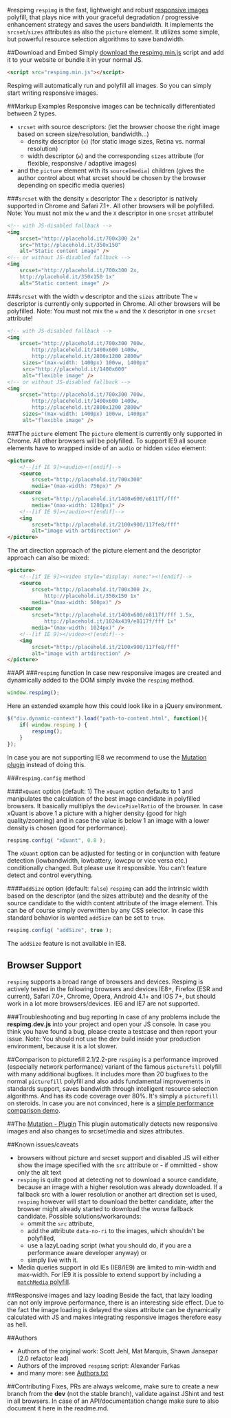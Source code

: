 #respimg
``respimg`` is the fast, lightweight and robust [responsive images](http://picture.responsiveimages.org/) polyfill, that plays nice with your graceful degradation / progressive enhancement strategy and saves the users bandwidth. It implements the ``srcset``/``sizes`` attributes as also the ``picture`` element. It utilizes some simple, but powerful resource selection algorithms to save bandwidth.

##Download and Embed
Simply [download the respimg.min.js](respimg.min.js) script and add it to your website or bundle it in your normal JS.

```html
<script src="respimg.min.js"></script>
```
Respimg will automatically run and polyfill all images. So you can simply start writing responsive images.

##Markup Examples
Responsive images can be technically differentiated between 2 types.

* ``srcset`` with source descriptors: (let the browser choose the right image based on screen size/resolution, bandwidth...)
	* density descriptor (``x``) (for static image sizes, Retina vs. normal resolution)
	* width descriptor (``w``) and the corresponding ``sizes`` attribute (for flexible, responsive / adaptive images)
* and the ``picture`` element with its ``source[media]`` children (gives the author control about what srcset should be chosen by the browser depending on specific media queries)


###``srcset`` with the density ``x`` descriptor
The ``x`` descriptor is natively supported in Chrome and Safari 7.1+. All other browsers will be polyfilled. Note: You must not mix the ``w`` and the ``X`` descriptor in one ``srcset`` attribute!

```html
<!-- with JS-disabled fallback -->
<img 
	srcset="http://placehold.it/700x300 2x"
	src="http://placehold.it/350x150" 
    alt="Static content image" />
<!-- or without JS-disabled fallback -->
<img 
	srcset="http://placehold.it/700x300 2x, 
    http://placehold.it/350x150 1x"
    alt="Static content image" />
```

###``srcset`` with the width ``w`` descriptor and the ``sizes`` attribute
The ``w`` descriptor is currently only supported in Chrome. All other browsers will be polyfilled. Note: You must not mix the ``w`` and the ``X`` descriptor in one ``srcset`` attribute!

```html
<!-- with JS-disabled fallback -->
<img 
	srcset="http://placehold.it/700x300 700w, 
        http://placehold.it/1400x600 1400w,
        http://placehold.it/2800x1200 2800w" 
     sizes="(max-width: 1400px) 100vw, 1400px" 
     src="http://placehold.it/1400x600"
     alt="flexible image" />
<!-- or without JS-disabled fallback -->
<img 
	srcset="http://placehold.it/700x300 700w, 
        http://placehold.it/1400x600 1400w,
        http://placehold.it/2800x1200 2800w" 
     sizes="(max-width: 1400px) 100vw, 1400px" 
     alt="flexible image" />
```

###The ``picture`` element
The ``picture`` element is currently only supported in Chrome. All other browsers will be polyfilled. To support IE9 all source elements have to wrapped inside of an ``audio`` or hidden ``video`` element:

```html
<picture>
	<!--[if IE 9]><audio><![endif]-->
    <source 
    	srcset="http://placehold.it/700x300" 
        media="(max-width: 756px)" />
    <source 
    	srcset="http://placehold.it/1400x600/e8117f/fff" 
        media="(max-width: 1280px)" />
    <!--[if IE 9]></audio><![endif]-->
    <img 
    	srcset="http://placehold.it/2100x900/117fe8/fff" 
        alt="image with artdirection" />
</picture>
```

The art direction approach of the picture element and the descriptor approach can also be mixed:

```html
<picture>
	<!--[if IE 9]><video style="display: none;"><![endif]-->
    <source 
    	srcset="http://placehold.it/700x300 2x,
        	http://placehold.it/350x150 1x" 
        media="(max-width: 500px)" />
    <source 
    	srcset="http://placehold.it/1400x600/e8117f/fff 1.5x, 
        	http://placehold.it/1024x439/e8117f/fff 1x"
        media="(max-width: 1024px)" />
    <!--[if IE 9]></video><![endif]-->
    <img 
    	srcset="http://placehold.it/2100x900/117fe8/fff" 
        alt="image with artdirection" />
</picture>
```

##API
###``respimg`` function
In case new responsive images are created and dynamically added to the DOM simply invoke the ``respimg`` method.

```js
window.respimg();
```

Here an extended example how this could look like in a jQuery environment.

```js
$("div.dynamic-context").load("path-to-content.html", function(){
	if( window.respimg ) {
    	respimg();
    }
});
```

In case you are not supporting IE8 we recommend to use the [Mutation plugin](plugins/mutation) instead of doing this.

###``respimg.config`` method

####``xQuant`` option (default: 1)
The ``xQuant`` option defaults to 1 and manipulates the calculation of the best image candidate in polyfilled browsers. It basically multiplys the ``devicePixelRatio`` of the browser. In case xQuant is above 1 a picture with a higher density (good for high quality/zooming) and in case the value is below 1 an image with a lower density is chosen (good for performance).

```js
respimg.config( "xQuant", 0.8 );
```

The `xQuant` option can be adjusted for testing or in conjunction with feature detection (lowbandwidth, lowbattery, lowcpu or vice versa etc.) conditionally changed. But please use it responsible. You can't feature detect and control everything.

####``addSize`` option (default: ``false``)
``respimg`` can add the intrinsic width based on the descriptor (and the sizes attribute) and the desnity of the source candidate to the width content attribute of the image element. This can be of course simply overwritten by any CSS selector. In case this standard behavior is wanted ``addSize`` can be set to ``true``.

```js
respimg.config( "addSize", true );
```

The ``addSize`` feature is not available in IE8.

## Browser Support
``respimg`` supports a broad range of browsers and devices. Respimg is actively tested in the following browsers and devices IE8+, Firefox (ESR and current), Safari 7.0+, Chrome, Opera, Android 4.1+ and IOS 7+, but should work in a lot more browsers/devices. IE6 and IE7 are not supported.

###Troubleshooting and bug reporting
In case of any problems include the **respimg.dev.js** into your project and open your JS console. In case you think you have found a bug, please create a testcase and then report your issue. Note: You should not use the dev build inside your production environment, because it is a lot slower.

##Comparison to picturefill 2.1/2.2-pre
``respimg`` is a performance improved (especially network performance) variant of the famous ``picturefill`` polyfill with many additional bugfixes. It includes more than 20 bugfixes to the normal ``picturefill`` polyfill and also adds fundamental improvements in standards support, saves bandwidth through intelligent resource selection algorithms. And has its code coverage over 80%. It's simply a ``picturefill`` on steroids. In case you are not convinced, here is a [simple performance comparison demo](http://afarkas.github.io/responsive-image-race/).

##The [Mutation - Plugin](plugins/mutation)
This plugin automatically detects new responsive images and also changes to srcset/media and sizes attributes.

##Known issues/caveats
* browsers without picture and srcset support and disabled JS will either show the image specified with the ``src`` attribute or - if ommitted - show only the alt text
* ``respimg`` is quite good at detecting not to download a source candidate, because an image with a higher resolution was already downloaded. If a fallback src with a lower resolution or another art direction set is used, ``respimg`` however will start to download the better candidate, after the browser might already started to download the worse fallback candidate. Possible solutions/workarounds: 
    * ommit the ``src`` attribute, 
    * add the attribute ``data-no-ri`` to the images, which shouldn't be polyfilled,
    * use a lazyLoading script (what you should do, if you are a performance aware developer anyway) or
    * simply live with it.
* Media queries support in old IEs (IE8/IE9) are limited to min-width and max-width. For IE9 it is possible to extend support by including a [``matchMedia`` polyfill](https://github.com/paulirish/matchMedia.js).

##Responsive images and lazy loading
Beside the fact, that lazy loading can not only improve performance, there is an interesting side effect. Due to the fact the image loading is delayed the sizes attribute can be dynamically calculated with JS and makes integrating responsive images therefore easy as hell.

##Authors
* Authors of the original work: Scott Jehl, Mat Marquis, Shawn Jansepar (2.0 refactor lead)
* Authors of the improved ``respimg`` script: Alexander Farkas
* and many more: see [Authors.txt](Authors.txt)

##Contributing
Fixes, PRs are always welcome, make sure to create a new branch from the **dev** (not the stable branch), validate against JShint and test in all browsers. In case of an API/documentation change make sure to also document it here in the readme.md.

